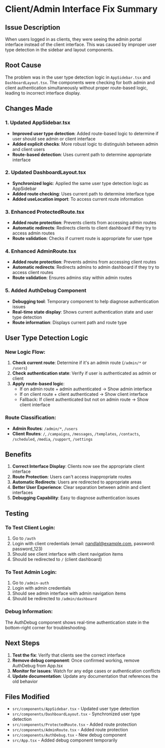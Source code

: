 # Client/Admin Interface Fix Summary

## Issue Description
When users logged in as clients, they were seeing the admin portal interface instead of the client interface. This was caused by improper user type detection in the sidebar and layout components.

## Root Cause
The problem was in the user type detection logic in `AppSidebar.tsx` and `DashboardLayout.tsx`. The components were checking for both admin and client authentication simultaneously without proper route-based logic, leading to incorrect interface display.

## Changes Made

### 1. Updated AppSidebar.tsx
- **Improved user type detection**: Added route-based logic to determine if user should see admin or client interface
- **Added explicit checks**: More robust logic to distinguish between admin and client users
- **Route-based detection**: Uses current path to determine appropriate interface

### 2. Updated DashboardLayout.tsx
- **Synchronized logic**: Applied the same user type detection logic as AppSidebar
- **Added route checking**: Uses current path to determine interface type
- **Added useLocation import**: To access current route information

### 3. Enhanced ProtectedRoute.tsx
- **Added route protection**: Prevents clients from accessing admin routes
- **Automatic redirects**: Redirects clients to client dashboard if they try to access admin routes
- **Route validation**: Checks if current route is appropriate for user type

### 4. Enhanced AdminRoute.tsx
- **Added route protection**: Prevents admins from accessing client routes
- **Automatic redirects**: Redirects admins to admin dashboard if they try to access client routes
- **Route validation**: Ensures admins stay within admin routes

### 5. Added AuthDebug Component
- **Debugging tool**: Temporary component to help diagnose authentication issues
- **Real-time state display**: Shows current authentication state and user type detection
- **Route information**: Displays current path and route type

## User Type Detection Logic

### New Logic Flow:
1. **Check current route**: Determine if it's an admin route (`/admin/*` or `/users`)
2. **Check authentication state**: Verify if user is authenticated as admin or client
3. **Apply route-based logic**: 
   - If on admin route + admin authenticated → Show admin interface
   - If on client route + client authenticated → Show client interface
   - Fallback: If client authenticated but not on admin route → Show client interface

### Route Classification:
- **Admin Routes**: `/admin/*`, `/users`
- **Client Routes**: `/`, `/campaigns`, `/messages`, `/templates`, `/contacts`, `/scheduled`, `/media`, `/support`, `/settings`

## Benefits

1. **Correct Interface Display**: Clients now see the appropriate client interface
2. **Route Protection**: Users can't access inappropriate routes
3. **Automatic Redirects**: Users are redirected to appropriate areas
4. **Better User Experience**: Clear separation between admin and client interfaces
5. **Debugging Capability**: Easy to diagnose authentication issues

## Testing

### To Test Client Login:
1. Go to `/auth`
2. Login with client credentials (email: nandlal@example.com, password: password_123)
3. Should see client interface with client navigation items
4. Should be redirected to `/` (client dashboard)

### To Test Admin Login:
1. Go to `/admin-auth`
2. Login with admin credentials
3. Should see admin interface with admin navigation items
4. Should be redirected to `/admin/dashboard`

### Debug Information:
The AuthDebug component shows real-time authentication state in the bottom-right corner for troubleshooting.

## Next Steps

1. **Test the fix**: Verify that clients see the correct interface
2. **Remove debug component**: Once confirmed working, remove AuthDebug from App.tsx
3. **Monitor for issues**: Watch for any edge cases or authentication conflicts
4. **Update documentation**: Update any documentation that references the old behavior

## Files Modified

- `src/components/AppSidebar.tsx` - Updated user type detection
- `src/components/DashboardLayout.tsx` - Synchronized user type detection
- `src/components/ProtectedRoute.tsx` - Added route protection
- `src/components/AdminRoute.tsx` - Added route protection
- `src/components/AuthDebug.tsx` - New debug component
- `src/App.tsx` - Added debug component temporarily
